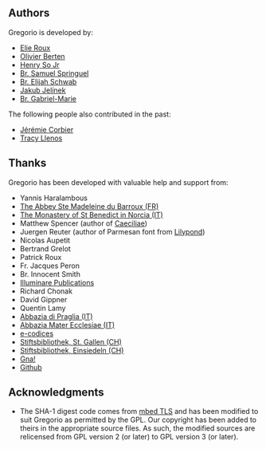 ## Authors

Gregorio is developed by:

 * [Elie Roux](mailto:elie.roux@telecom-bretagne.eu)
 * [Olivier Berten](mailto:olivier.berten@gmail.com)
 * [Henry So Jr](mailto:henryso@panix.com)
 * [Br. Samuel Springuel](mailto:rpspringuel@gmail.com)
 * [Br. Elijah Schwab](mailto:elijahschwab@gmail.com)
 * [Jakub Jelínek](mailto:jakub@redhat.com)
 * [Br. Gabriel-Marie](mailto:brgabriel@sspx.com)

The following people also contributed in the past:

 * [Jérémie Corbier](mailto:jeremie.corbier@telecom-bretagne.eu)
 * [Tracy Llenos](mailto:tllenos@gmail.com)

## Thanks

Gregorio has been developed with valuable help and support from:

 * Yannis Haralambous
 * [The Abbey Ste Madeleine du Barroux (FR)](http://www.barroux.org/)
 * [The Monastery of St Benedict in Norcia (IT)](http://osbnorcia.org/)
 * Matthew Spencer (author of [Caeciliae](http://marello.org/caeciliae/))
 * Juergen Reuter (author of Parmesan font from [Lilypond](http://www.lilypond.org/index.html))
 * Nicolas Aupetit
 * Bertrand Grelot
 * Patrick Roux
 * Fr. Jacques Peron
 * Br. Innocent Smith
 * [Illuminare Publications](https://www.illuminarepublications.com/)
 * Richard Chonak
 * David Gippner
 * Quentin Lamy
 * [Abbazia di Praglia (IT)](http://www.praglia.it)
 * [Abbazia Mater Ecclesiae (IT)](http://it.wikipedia.org/wiki/Abbazia_Mater_Ecclesiae)
 * [e-codices](http://www.e-codices.unifr.ch)
 * [Stiftsbibliothek, St. Gallen (CH)](http://www.stibi.ch/)
 * [Stiftsbibliothek, Einsiedeln (CH)](http://kloster-einsiedeln.ch/)
 * [Gna!](http://gna.org)
 * [Github](https://github.com/)

## Acknowledgments

 * The SHA-1 digest code comes from [mbed TLS](https://tls.mbed.org/sha-1-source-code) and has been modified to suit Gregorio as permitted by the GPL.  Our copyright has been added to theirs in the appropriate source files.  As such, the modified sources are relicensed from GPL version 2 (or later) to GPL version 3 (or later).
